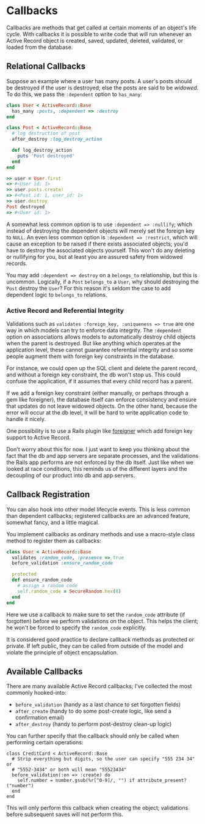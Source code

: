 # Callbacks

Callbacks are methods that get called at certain moments of an
object's life cycle. With callbacks it is possible to write code that
will run whenever an Active Record object is created, saved, updated,
deleted, validated, or loaded from the database.

## Relational Callbacks

Suppose an example where a user has many posts. A user's posts should
be destroyed if the user is destroyed; else the posts are said to be
*widowed*. To do this, we pass the `:dependent` option to `has_many`:

```ruby
class User < ActiveRecord::Base
  has_many :posts, :dependent => :destroy
end

class Post < ActiveRecord::Base
  # log destruction of post
  after_destroy :log_destroy_action

  def log_destroy_action
    puts 'Post destroyed'
  end
end

>> user = User.first
=> #<User id: 1>
>> user.posts.create!
=> #<Post id: 1, user_id: 1>
>> user.destroy
Post destroyed
=> #<User id: 1>
```

A somewhat less common option is to use `:dependent => :nullify`;
which instead of destroying the dependent objects will merely set the
foreign key to `NULL`. An even less common option is `:dependent =>
:restrict`, which will cause an exception to be raised if there exists
associated objects; you'd have to destroy the associated objects
yourself. This won't do any deleting or nullifying for you, but at
least you are assured safety from widowed records.

You may add `:dependent => destroy` on a `belongs_to` relationship,
but this is uncommon. Logically, if a `Post` `belongs_to` a `User`,
why should destroying the `Post` destroy the `User`? For this reason
it's seldom the case to add dependent logic to `belongs_to` relations.

### Active Record and Referential Integrity

Validations such as `validates :foreign_key, :uniqueness => true` are
one way in which models can try to enforce data integrity. The
`:dependent` option on associations allows models to automatically
destroy child objects when the parent is destroyed. But like anything
which operates at the application level, these cannot guarantee
referential integrity and so some people augment them with foreign key
constraints in the database.

For instance, we could open up the SQL client and delete the parent
record, and without a foreign key constraint, the db won't stop
us. This could confuse the application, if it assumes that every child
record has a parent.

If we add a foreign key constraint (either manually, or perhaps
through a gem like foreigner), the database itself can enforce
consistency and ensure that updates do not leave widowed objects. On
the other hand, because the error will occur at the db level, it will
be hard to write application code to handle it nicely.

One possibility is to use a Rails plugin like
[foreigner](https://github.com/matthuhiggins/foreigner) which add
foreign key support to Active Record.

Don't worry about this for now. I just want to keep you thinking about
the fact that the db and app servers are separate processes, and the
validations the Rails app performs are not enforced by the db
itself. Just like when we looked at race conditions, this reminds us
of the different layers and the decoupling of our product into db
and app servers.

## Callback Registration

You can also hook into other model lifecycle events. This is less
common than dependent callbacks; registered callbacks are an advanced
feature, somewhat fancy, and a little magical.

You implement callbacks as ordinary methods and use a macro-style
class method to register them as callbacks:

```ruby
class User < ActiveRecord::Base
  validates :random_code, :presence => true
  before_validation :ensure_random_code

  protected
  def ensure_random_code
    # assign a random code
    self.random_code = SecureRandom.hex(8)
  end
end
```

Here we use a callback to make sure to set the `random_code` attribute
(if forgotten) before we perform validations on the object. This helps
the client; he won't be forced to specify the `random_code`
explicitly.

It is considered good practice to declare callback methods as
protected or private. If left public, they can be called from outside
of the model and violate the principle of object encapsulation.

## Available Callbacks

There are many available Active Record callbacks; I've collected the
most commonly hooked-into:

* `before_validation` (handy as a last chance to set forgotten fields)
* `after_create` (handy to do some post-create logic, like send a confirmation email)
* `after_destroy` (handy to perform post-destroy clean-up logic)

You can further specify that the callback should only be called when
performing certain operations:

```
class CreditCard < ActiveRecord::Base
  # Strip everything but digits, so the user can specify "555 234 34" or
  # "5552-3434" or both will mean "55523434"
  before_validation(:on => :create) do
    self.number = number.gsub(%r[^0-9]/, "") if attribute_present?("number")
  end
end
```

This will only perform this callback when creating the object;
validations before subsequent saves will not perform this.
